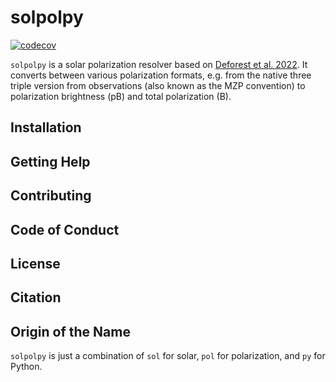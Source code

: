 # solpolpy
[![codecov](https://codecov.io/gh/jmbhughes/solpolpy/branch/main/graph/badge.svg?token=835TUH7CKI)](https://codecov.io/gh/jmbhughes/solpolpy)

`solpolpy` is a solar polarization resolver based on [Deforest et al. 2022](https://doi.org/10.3847/1538-4357/ac43b6).
It converts between various polarization formats, e.g. from the native three triple version from observations
(also known as the MZP convention) to polarization brightness (pB) and total polarization (B). 

## Installation

## Getting Help

## Contributing

## Code of Conduct

## License

## Citation

## Origin of the Name
`solpolpy` is just a combination of `sol` for solar, `pol` for polarization, and `py` for Python. 

